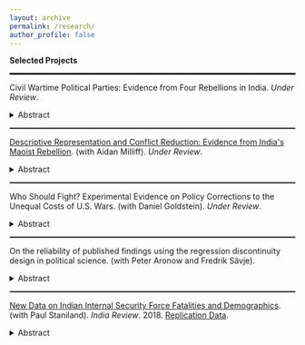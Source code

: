 ```yaml
---
layout: archive
permalink: /research/
author_profile: false
---
```


**Selected Projects**


<hr style="border:1px solid black">

Civil Wartime Political Parties: Evidence from Four Rebellions in India. *Under Review*. 
 

<details><summary>Abstract</summary>
<p>

<div style="text-align: justify"> 
Elections frequently occur during civil wars. Yet, existing research does not adequately conceptualize the political parties contesting them nor, in particular, the party organizations which are ideologically aligned with insurgents but opposed to overthrowing the state. This study conceptualizes such non-revisionist parties as *aligned status quo* party organizations and situates them in a novel typology of civil wartime political parties. Regression discontinuity and qualitative analyses of four civil wars in India find that in localities where aligned status quo parties won elections, overall voter turnout significantly declined in subsequent election cycles and can be explained by rebels and state security forces intensifying their operations in these areas. The results illustrate that aligned status quo parties uniquely face counterinsurgent and insurgent coercion, reinforce the typology's utility, and contribute to our understanding of political parties and civil wartime democratic institutions.   </div>
</p>
</details>

<hr style="border:.25px solid grey">

[Descriptive Representation and Conflict Reduction: Evidence from India's Maoist Rebellion](https://osf.io/preprints/socarxiv/gfh3m). (with Aidan Milliff). *Under Review*. 
 

<details><summary>Abstract</summary>
<p>

<div style="text-align: justify"> 
Can greater inclusion in democracy for historically-disadvantaged groups reduce rebel violence? Democracy-building is a common tool of modern counterinsurgencies, despite so-far limited evidence about whether and how during-conflict institutional reforms mitigate violence. We evaluate whether quotas for Scheduled Tribes in local councils reduced rebel violence in two Maoist insurgency-affected Indian states, Chhattisgarh and Jharkhand. We employ a geographic regression discontinuity design to study the effects of identical quotas in the two states, finding that reservations reduced Maoist violence in Chhattisgarh, but yield a precisely-estimated null effect in neighboring Jharkhand. Based on qualitative evidence from Chhattisgarh, we argue that quotas reduce violence when they bring local elected officials closer to state security forces, providing a windfall of valuable information to counterinsurgents. Our study shows how institutional engineering can alter the political economy of information provision, which in turn can shape the trajectory of a conflict.
   </div>
</p>
</details>
   
<hr style="border:.25px solid grey">

Who Should Fight? Experimental Evidence on Policy Corrections to the Unequal Costs of U.S. Wars. (with Daniel Goldstein). *Under Review*. 
 
<details><summary>Abstract</summary>
<p>

<div style="text-align: justify"> 
The physical costs of war --- who fights and experiences casualties --- are borne unequally in the United States. Yet, little is known regarding how informing individuals of this disparity affects preferences over how to address it. We introduce a framework of `policy corrections,' which differentially allocates to socioeconomic groups the costs associated with public good provision. A survey experiment demonstrates how informing Americans that low-income communities disproportionately bear the physical costs of U. S. wars impacts their support for specific policy corrections. We find enhanced support for greater military recruitment on the richest half of Americans (a direct correction) but unaltered preferences for increasing taxes on this group (an indirect correction). Effects are consistent across income, partisanship, and race. Our results suggest that war casualties transcend socioeconomic in-group calculus and, moreover, even individuals who benefit from present policies support redressing the unequal costs associated with the provision of defense.   </div>
</p>
</details>

<hr style="border:.25px solid grey">

On the reliability of published findings using the regression discontinuity design in political science. (with Peter Aronow and Fredrik Sävje).
 
<details><summary>Abstract</summary>
<p>

<div style="text-align: justify"> 
The regression discontinuity (RD) design has grown tremendously in popularity in political science. However, recent theoretical and applied work has highlighted that the estimation treatment effects with the  RD design poses a difficult statistical challenge, even when its identifying assumptions are met, implying issues for statistical power and researcher discretion. This paper collects and considers all RD-based findings published in top journals from 2009--2018, showing that the distribution of published findings appears to exhibit pathological features compatible with selective reporting of findings. We further show that reanalyzing all studies with available data with modern estimation tools does not substantively change matters, and that many of these studies were underpowered to detect all but large effects. We argue that, such power issues, combined with well-documented selection pressures in academic publication, imply that many published findings using the RD design are exaggerated if not entirely spurious.  </div>
</p>
</details>

<hr style="border:.25px solid grey">

[New Data on Indian Internal Security Force Fatalities and Demographics](https://www.tandfonline.com/doi/abs/10.1080/14736489.2019.1616261?journalCode=find20). (with Paul Staniland). *India Review*. 2018. [Replication Data](https://paulstanilanddotcom.files.wordpress.com/2019/07/isff_df_aug9.xlsx).

<details><summary>Abstract</summary>
<p>

<div style="text-align: justify"> 
National and state-level security forces across India operate against insurgents, criminals, and external threats. These operations are politically consequential, yet these forces tend to be quite opaque. This article provides new data on the fatalities that these forces have suffered in order to explore the location and nature of political violence in India. We create several new datasets of security force fatalities extracted from commemorative security force “martyrs” documents and online databases published by Indian state-level police organizations, the Ministry of Home Affairs (MHA), and the Ministry of Defence, as well as semi-official sources. The data vary wildly in quality and detail, and there are serious limits to their use. Nevertheless, they allow us to – with caveats – measure the location and incidence of violence, as well as the demographic underpinnings of the Indian Army, the two largest MHA paramilitaries, and several state police forces. Caveats aside, we anticipate that subsets of these data are sufficiently high in quality, facilitating future rigorous quantitative analysis on political violence in India. The entire dataset will be made publicly available.
   </div>
</p>
</details>
